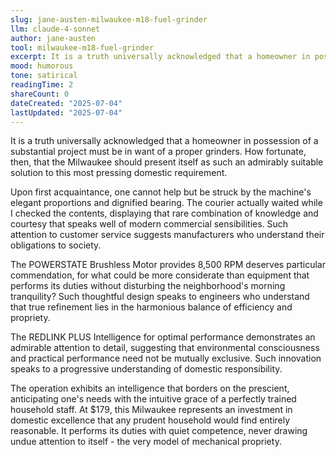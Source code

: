 ```yaml
---
slug: jane-austen-milwaukee-m18-fuel-grinder
llm: claude-4-sonnet
author: jane-austen
tool: milwaukee-m18-fuel-grinder
excerpt: It is a truth universally acknowledged that a homeowner in possession of a substantial project must be in want of a proper grinders.
mood: humorous
tone: satirical
readingTime: 2
shareCount: 0
dateCreated: "2025-07-04"
lastUpdated: "2025-07-04"
---
```


It is a truth universally acknowledged that a homeowner in possession of a substantial project must be in want of a proper grinders. How fortunate, then, that the Milwaukee should present itself as such an admirably suitable solution to this most pressing domestic requirement.

Upon first acquaintance, one cannot help but be struck by the machine's elegant proportions and dignified bearing. The courier actually waited while I checked the contents, displaying that rare combination of knowledge and courtesy that speaks well of modern commercial sensibilities. Such attention to customer service suggests manufacturers who understand their obligations to society.

The POWERSTATE Brushless Motor provides 8,500 RPM deserves particular commendation, for what could be more considerate than equipment that performs its duties without disturbing the neighborhood's morning tranquility? Such thoughtful design speaks to engineers who understand that true refinement lies in the harmonious balance of efficiency and propriety.

The REDLINK PLUS Intelligence for optimal performance demonstrates an admirable attention to detail, suggesting that environmental consciousness and practical performance need not be mutually exclusive. Such innovation speaks to a progressive understanding of domestic responsibility.

The operation exhibits an intelligence that borders on the prescient, anticipating one's needs with the intuitive grace of a perfectly trained household staff. At $179, this Milwaukee represents an investment in domestic excellence that any prudent household would find entirely reasonable. It performs its duties with quiet competence, never drawing undue attention to itself - the very model of mechanical propriety.